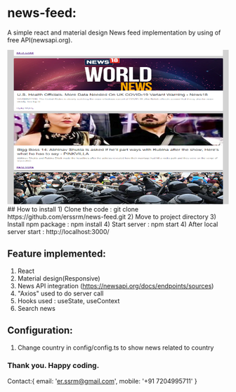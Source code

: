 # news-feed:

A simple react and material design News feed implementation by using of free API(newsapi.org).

<img src="./src/assets/demo.PNG" width="1000" height="350">
## How to install
1) Clone the code : git clone https://github.com/erssrm/news-feed.git
2) Move to project directory
3) Install npm package : npm install
4) Start server : npm start
4) After local server start : http://localhost:3000/

## Feature implemented:
1) React
2) Material design(Responsive)
3) News API integration (https://newsapi.org/docs/endpoints/sources)
4) "Axios" used to do server call
5) Hooks used : useState, useContext
6) Search news 

## Configuration: 
1) Change country in config/config.ts to show news related to country

### Thank you. Happy coding. 
Contact:{
    email: 'er.ssrm@gmail.com',
    mobile: '+91 7204995711'
} 

